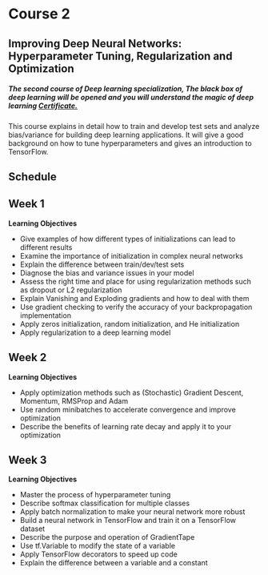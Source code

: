 # Course 2
## Improving Deep Neural Networks: Hyperparameter Tuning, Regularization and Optimization

##### The second course of Deep learning specialization, The black box of deep learning will be opened and you will understand the magic of deep learning [Certificate.](https://coursera.org/share/b244684598b4b46d44978c5f21a6aa3f)

This course explains in detail how to train and develop test sets and analyze bias/variance for building deep learning applications. 
It will give a good background on how to tune hyperparameters and gives an introduction to TensorFlow.



## Schedule
## Week 1
**Learning Objectives**

- Give examples of how different types of initializations can lead to different results
- Examine the importance of initialization in complex neural networks
- Explain the difference between train/dev/test sets
- Diagnose the bias and variance issues in your model
- Assess the right time and place for using regularization methods such as dropout or L2 regularization
- Explain Vanishing and Exploding gradients and how to deal with them
- Use gradient checking to verify the accuracy of your backpropagation implementation
- Apply zeros initialization, random initialization, and He initialization
- Apply regularization to a deep learning model
  
## Week 2
**Learning Objectives**
 
- Apply optimization methods such as (Stochastic) Gradient Descent, Momentum, RMSProp and Adam
- Use random minibatches to accelerate convergence and improve optimization
- Describe the benefits of learning rate decay and apply it to your optimization


## Week 3
**Learning Objectives** 

- Master the process of hyperparameter tuning
- Describe softmax classification for multiple classes
- Apply batch normalization to make your neural network more robust
- Build a neural network in TensorFlow and train it on a TensorFlow dataset
- Describe the purpose and operation of GradientTape
- Use tf.Variable to modify the state of a variable
- Apply TensorFlow decorators to speed up code
- Explain the difference between a variable and a constant

